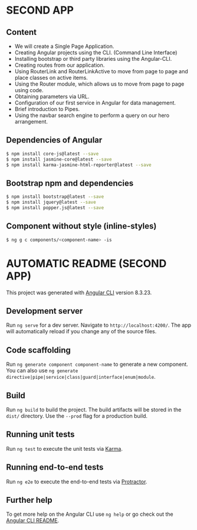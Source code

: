 # SECOND APP
## Content

- We will create a Single Page Application.
- Creating Angular projects using the CLI. (Command Line Interface)
- Installing bootstrap or third party libraries using the Angular-CLI.
- Creating routes from our application.
- Using RouterLink and RouterLinkActive to move from page to page and place classes on active items.
- Using the Router module, which allows us to move from page to page using code.
- Obtaining parameters via URL.
- Configuration of our first service in Angular for data management.
- Brief introduction to Pipes.
- Using the navbar search engine to perform a query on our hero arrangement.

## Dependencies of Angular

```sh
$ npm install core-js@latest --save
$ npm install jasmine-core@latest --save
$ npm install karma-jasmine-html-reporter@latest --save
```

## Bootstrap npm and dependencies

```sh
$ npm install bootstrap@latest --save
$ npm install jquery@latest --save
$ npm install popper.js@latest --save
```

#### 

## Component without style (inline-styles)

```sh
$ ng g c components/<component-name> -is
```


# AUTOMATIC README (SECOND APP)

This project was generated with [Angular CLI](https://github.com/angular/angular-cli) version 8.3.23.

## Development server

Run `ng serve` for a dev server. Navigate to `http://localhost:4200/`. The app will automatically reload if you change any of the source files.

## Code scaffolding

Run `ng generate component component-name` to generate a new component. You can also use `ng generate directive|pipe|service|class|guard|interface|enum|module`.

## Build

Run `ng build` to build the project. The build artifacts will be stored in the `dist/` directory. Use the `--prod` flag for a production build.

## Running unit tests

Run `ng test` to execute the unit tests via [Karma](https://karma-runner.github.io).

## Running end-to-end tests

Run `ng e2e` to execute the end-to-end tests via [Protractor](http://www.protractortest.org/).

## Further help

To get more help on the Angular CLI use `ng help` or go check out the [Angular CLI README](https://github.com/angular/angular-cli/blob/master/README.md).
